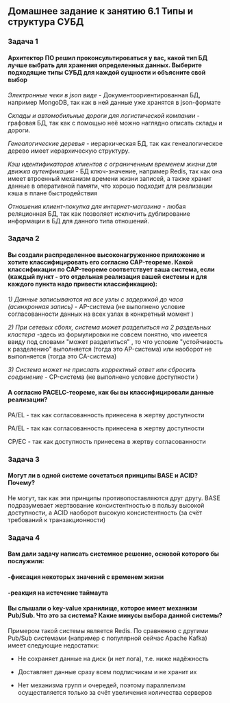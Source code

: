 
## Домашнее задание к занятию 6.1 Типы и структура СУБД ##

### Задача 1 ###
#### Архитектор ПО решил проконсультироваться у вас, какой тип БД лучше выбрать для хранения определенных данных. Выберите подходящие типы СУБД для каждой сущности и объясните свой выбор ####

_Электронные чеки в json виде_  - Документоориентированная БД, например MongoDB, так как в ней данные уже хранятся в json-формате 

_Склады и автомобильные дороги для логистической компании_ - графовая БД, так как с помощью неё можно наглядно описать склады и дороги. 

_Генеалогические деревья_ - иерархическая БД, так как генеалогическое дерево имеет иерархическую структуру.

_Кэш идентификаторов клиентов с ограниченным временем жизни для движка аутенфикации_ - БД ключ-значение, например Redis, так как она имеет втроенный механизм времени жизни записей, а также хранит данные в оперативной памяти, что хорошо подходит для реализации кэша в плане быстродействия 

_Отношения клиент-покупка для интернет-магазина_ - любая реляционная БД, так как позволяет исключить дублирование информации в БД для данного типа отношений.

### Задача 2 ###
#### Вы создали распределенное высоконагруженное приложение и хотите классифицировать его согласно CAP-теореме. Какой классификации по CAP-теореме соответствует ваша система, если (каждый пункт - это отдельная реализация вашей системы и для каждого пункта надо привести классификацию): ####

_1) Данные записываются на все узлы с задержкой до часа (асинхронная запись)_ - AP-система (не выполнено условие согласованности данных на всех узлах в конкретный момент )

_2) При сетевых сбоях, система может разделиться на 2 раздельных кластера_ -здесь из формулировки не совсем понятно, что имеется ввиду под словами "может разделиться" , то что условие "устойчивость к разделению" выполняется (тогда это AP-система) или наоборот не выполняется (тогда это CA-система)

_3) Система может не прислать корректный ответ или сбросить соединение_ - CP-система (не выполнено условие доступности )

#### А согласно PACELC-теореме, как бы вы классифицировали данные реализации? ####

PA/EL - так как согласованность принесена в жертву доступности

PA/EL - так как согласованность принесена в жертву доступности

CP/EC -  так как доступность принесена в жертву согласованности
	
### Задача 3 ###
#### Могут ли в одной системе сочетаться принципы BASE и ACID? Почему? ####

Не могут, так как эти принципы противопоставляются друг другу. BASE подразумевает жертвование консистентностью в пользу высокой доступности, а ACID наоборот высокую консистентность (за счёт требований к транзакционности)

### Задача 4 ###
#### Вам дали задачу написать системное решение, основой которого бы послужили: ####
#### -фиксация некоторых значений с временем жизни ####
#### -реакция на истечение таймаута ####
#### Вы слышали о key-value хранилище, которое имеет механизм Pub/Sub. Что это за система? Какие минусы выбора данной системы? ####

Примером такой системы является Redis. По сравнению с другими Pub/Sub системами (например с популярной сейчас Apache Kafka) имеет следующие недостатки:
	
- Не сохраняет данные на диск (и нет лога), т.е. ниже надёжность

- Доставляет данные сразу всем подписчикам и не хранит их

- Нет механизма групп и очередей, поэтому параллелизм осуществляется только за счёт увеличения количества серверов